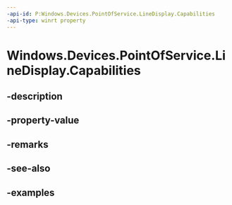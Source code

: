 ```yaml
---
-api-id: P:Windows.Devices.PointOfService.LineDisplay.Capabilities
-api-type: winrt property
---
```


<!-- Property syntax.
public LineDisplayCapabilities Capabilities { get; }
-->

# Windows.Devices.PointOfService.LineDisplay.Capabilities

## -description

## -property-value

## -remarks

## -see-also

## -examples

